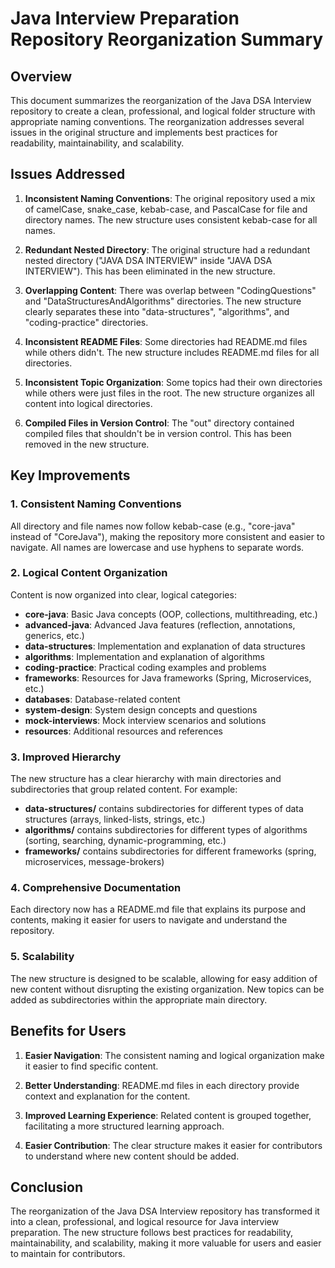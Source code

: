 # Java Interview Preparation Repository Reorganization Summary

## Overview

This document summarizes the reorganization of the Java DSA Interview repository to create a clean, professional, and logical folder structure with appropriate naming conventions. The reorganization addresses several issues in the original structure and implements best practices for readability, maintainability, and scalability.

## Issues Addressed

1. **Inconsistent Naming Conventions**: The original repository used a mix of camelCase, snake_case, kebab-case, and PascalCase for file and directory names. The new structure uses consistent kebab-case for all names.

2. **Redundant Nested Directory**: The original structure had a redundant nested directory ("JAVA DSA INTERVIEW" inside "JAVA DSA INTERVIEW"). This has been eliminated in the new structure.

3. **Overlapping Content**: There was overlap between "CodingQuestions" and "DataStructuresAndAlgorithms" directories. The new structure clearly separates these into "data-structures", "algorithms", and "coding-practice" directories.

4. **Inconsistent README Files**: Some directories had README.md files while others didn't. The new structure includes README.md files for all directories.

5. **Inconsistent Topic Organization**: Some topics had their own directories while others were just files in the root. The new structure organizes all content into logical directories.

6. **Compiled Files in Version Control**: The "out" directory contained compiled files that shouldn't be in version control. This has been removed in the new structure.

## Key Improvements

### 1. Consistent Naming Conventions

All directory and file names now follow kebab-case (e.g., "core-java" instead of "CoreJava"), making the repository more consistent and easier to navigate. All names are lowercase and use hyphens to separate words.

### 2. Logical Content Organization

Content is now organized into clear, logical categories:

- **core-java**: Basic Java concepts (OOP, collections, multithreading, etc.)
- **advanced-java**: Advanced Java features (reflection, annotations, generics, etc.)
- **data-structures**: Implementation and explanation of data structures
- **algorithms**: Implementation and explanation of algorithms
- **coding-practice**: Practical coding examples and problems
- **frameworks**: Resources for Java frameworks (Spring, Microservices, etc.)
- **databases**: Database-related content
- **system-design**: System design concepts and questions
- **mock-interviews**: Mock interview scenarios and solutions
- **resources**: Additional resources and references

### 3. Improved Hierarchy

The new structure has a clear hierarchy with main directories and subdirectories that group related content. For example:

- **data-structures/** contains subdirectories for different types of data structures (arrays, linked-lists, strings, etc.)
- **algorithms/** contains subdirectories for different types of algorithms (sorting, searching, dynamic-programming, etc.)
- **frameworks/** contains subdirectories for different frameworks (spring, microservices, message-brokers)

### 4. Comprehensive Documentation

Each directory now has a README.md file that explains its purpose and contents, making it easier for users to navigate and understand the repository.

### 5. Scalability

The new structure is designed to be scalable, allowing for easy addition of new content without disrupting the existing organization. New topics can be added as subdirectories within the appropriate main directory.

## Benefits for Users

1. **Easier Navigation**: The consistent naming and logical organization make it easier to find specific content.

2. **Better Understanding**: README.md files in each directory provide context and explanation for the content.

3. **Improved Learning Experience**: Related content is grouped together, facilitating a more structured learning approach.

4. **Easier Contribution**: The clear structure makes it easier for contributors to understand where new content should be added.

## Conclusion

The reorganization of the Java DSA Interview repository has transformed it into a clean, professional, and logical resource for Java interview preparation. The new structure follows best practices for readability, maintainability, and scalability, making it more valuable for users and easier to maintain for contributors.